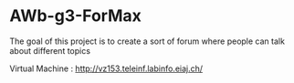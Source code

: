 # AWb-g3-ForMax

The goal of this project is to create a sort of forum where people can talk about different topics

Virtual Machine : http://vz153.teleinf.labinfo.eiaj.ch/
